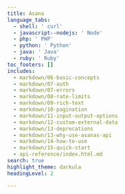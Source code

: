 ```yaml
---
title: Asana
language_tabs:
  - shell: ' curl'
  - javascript--nodejs: ' Node'
  - php: ' PHP'
  - python: ' Python'
  - java: ' Java'
  - ruby: ' Ruby'
toc_footers: []
includes:
  - markdown/06-basic-concepts
  - markdown/07-auth
  - markdown/07-errors
  - markdown/08-rate-limits
  - markdown/09-rich-text
  - markdown/10-pagination
  - markdown/11-input-output-options
  - markdown/12-custom-external-data
  - markdown/13-deprecations
  - markdown/13-why-use-asanas-api
  - markdown/14-how-to-use
  - markdown/15-quick-start
  - api-reference/index.html.md
search: true
highlight_theme: darkula
headingLevel: 2

---
```


